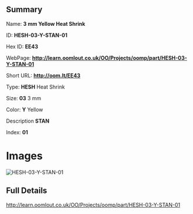 

## Summary
 
Name: __3 mm Yellow Heat Shrink__

ID: __HESH-03-Y-STAN-01__

Hex ID: __EE43__

WebPage: __http://learn.oomlout.co.uk/OO/Projects/oomp/part/HESH-03-Y-STAN-01__

Short URL: __http://oom.lt/EE43__


Type: __HESH__ Heat Shrink 

Size: __03__ 3 mm 

Color: __Y__ Yellow 

Description __STAN__  

Index: __01__


# Images
![HESH-03-Y-STAN-01](http://oomlout.com/oomp-gen/parts/HESH-03-Y-STAN-01/HESH-03-Y-STAN-01_420.jpg)



## Full Details

 http://learn.oomlout.co.uk/OO/Projects/oomp/part/HESH-03-Y-STAN-01














